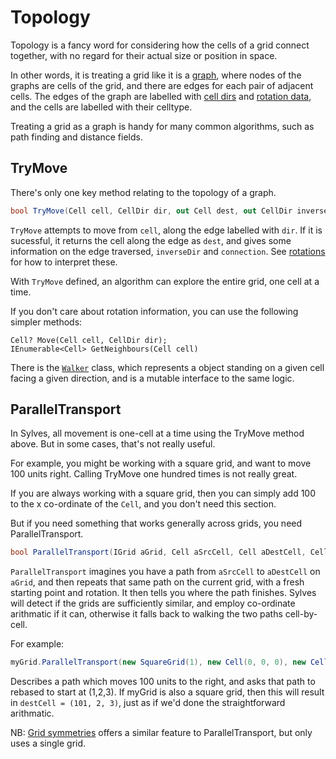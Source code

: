 # Topology

Topology is a fancy word for considering how the cells of a grid connect together, with no regard for their actual size or position in space.

In other words, it is treating a grid like it is a [graph](https://en.wikipedia.org/wiki/Graph_(abstract_data_type)), 
where nodes of the graphs are cells of the grid, and there are edges for each pair of adjacent cells. 
The edges of the graph are labelled with [cell dirs](xref:Sylves.CellDir) and [rotation data](rotation.md), and the cells are labelled with their celltype.

Treating a grid as a graph is handy for many common algorithms, such as path finding and distance fields.

## TryMove

There's only one key method relating to the topology of a graph.

```csharp
bool TryMove(Cell cell, CellDir dir, out Cell dest, out CellDir inverseDir, out Connection connection);
```

`TryMove` attempts to move from `cell`, along the edge labelled with `dir`. If it is sucessful, it returns the cell along the edge as `dest`,
and gives some information on the edge traversed, `inverseDir` and `connection`. See [rotations](rotation.md#trymove-and-rotation) for how to interpret these.

With `TryMove` defined, an algorithm can explore the entire grid, one cell at a time.

If you don't care about rotation information, you can use the following simpler methods:

```
Cell? Move(Cell cell, CellDir dir);
IEnumerable<Cell> GetNeighbours(Cell cell)
```

There is the [`Walker`](xref:Sylves.Walker) class, which represents a object standing on a given cell facing a given direction, and is a mutable interface to the same logic.

## ParallelTransport

In Sylves, all movement is one-cell at a time using the TryMove method above. But in some cases, that's not really useful.

For example, you might be working with a square grid, and want to move 100 units right. Calling TryMove one hundred times is not really great.

If you are always working with a square grid, then you can simply add 100 to the x co-ordinate of the `Cell`, and you don't need this section.

But if you need something that works generally across grids, you need ParallelTransport.

```csharp
bool ParallelTransport(IGrid aGrid, Cell aSrcCell, Cell aDestCell, Cell srcCell, CellRotation startRotation, out Cell destCell, out CellRotation destRotation);
```

`ParallelTransport` imagines you have a path from `aSrcCell` to `aDestCell` on `aGrid`, and then repeats that same path on the current grid, with a fresh starting point and rotation. It then tells you where the path finishes. Sylves will detect if the grids are sufficiently similar, and employ co-ordinate arithmatic if it can, otherwise it falls back to walking the two paths cell-by-cell.

For example:

```csharp
myGrid.ParallelTransport(new SquareGrid(1), new Cell(0, 0, 0), new Cell(100, 0, 0), new Cell(1, 2, 3), CubeRotation.Identity, out var destCell, out var destRotation)
```

Describes a path which moves 100 units to the right, and asks that path to rebased to start at (1,2,3). If myGrid is also a square grid, then this will result in `destCell = (101, 2, 3)`, just as if we'd done the straightforward arithmatic.



NB: [Grid symmetries](grid_symmetry.md) offers a similar feature to ParallelTransport, but only uses a single grid.